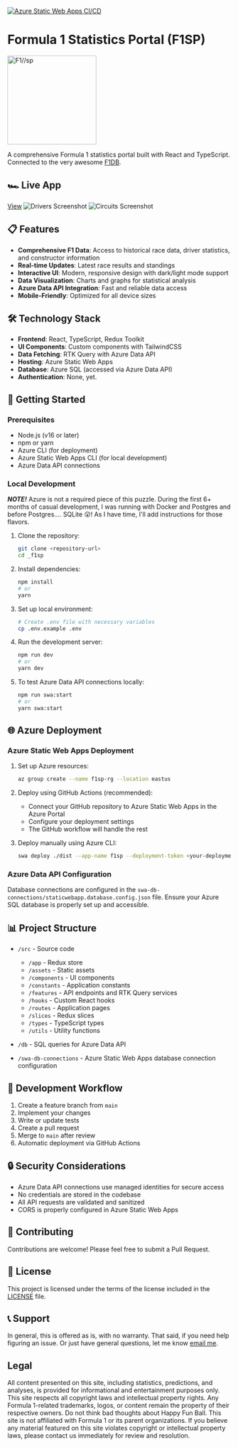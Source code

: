 <!-- MD033 ignore -->
<!-- Improved compatibility of back to top link: See: https://github.com/othneildrew/Best-README-Template/pull/73 -->

[![Azure Static Web Apps CI/CD](https://github.com/dah007/_f1sp/actions/workflows/azure-static-web-apps-lively-beach-053c1640f.yml/badge.svg)](https://github.com/dah007/_f1sp/actions/workflows/azure-static-web-apps-lively-beach-053c1640f.yml)

# Formula 1 Statistics Portal (F1SP)

<img src="public/f1sp.png" alt="F1//sp" height="200">

A comprehensive Formula 1 statistics portal built with React and TypeScript. Connected to the very awesome <a href="https://www.github.com/f1db/f1db/" target="_blank" rel="noreferrer">F1DB</a>.

## 🏎️ Live App

[View](https://f1db.app)
![Drivers Screenshot](/public/29-Apr-2025_DriversSS.png)
![Circuits Screenshot](/public/29-Apr-2025_CircuitsSS.png)

## 📋 Features

- **Comprehensive F1 Data**: Access to historical race data, driver statistics, and constructor information
- **Real-time Updates**: Latest race results and standings
- **Interactive UI**: Modern, responsive design with dark/light mode support
- **Data Visualization**: Charts and graphs for statistical analysis
- **Azure Data API Integration**: Fast and reliable data access
- **Mobile-Friendly**: Optimized for all device sizes

## 🛠️ Technology Stack

- **Frontend**: React, TypeScript, Redux Toolkit
- **UI Components**: Custom components with TailwindCSS
- **Data Fetching**: RTK Query with Azure Data API
- **Hosting**: Azure Static Web Apps
- **Database**: Azure SQL (accessed via Azure Data API)
- **Authentication**: None, yet.

## 🚀 Getting Started

### Prerequisites

- Node.js (v16 or later)
- npm or yarn
- Azure CLI (for deployment)
- Azure Static Web Apps CLI (for local development)
- Azure Data API connections

### Local Development

***NOTE!*** Azure is not a required piece of this puzzle. During the first 6+ months of casual development, I was running with Docker and Postgres and before Postgres.... SQLite 😲! As I have time, I'll add instructions for those flavors.

1. Clone the repository:

   ```bash
   git clone <repository-url>
   cd _f1sp
   ```

2. Install dependencies:

   ```bash
   npm install
   # or
   yarn
   ```

3. Set up local environment:

   ```bash
   # Create .env file with necessary variables
   cp .env.example .env
   ```

4. Run the development server:

   ```bash
   npm run dev
   # or
   yarn dev
   ```

5. To test Azure Data API connections locally:

   ```bash
   npm run swa:start
   # or
   yarn swa:start
   ```

## 🌐 Azure Deployment

### Azure Static Web Apps Deployment

1. Set up Azure resources:

   ```bash
   az group create --name f1sp-rg --location eastus
   ```

2. Deploy using GitHub Actions (recommended):
   - Connect your GitHub repository to Azure Static Web Apps in the Azure Portal
   - Configure your deployment settings
   - The GitHub workflow will handle the rest

3. Deploy manually using Azure CLI:

   ```bash
   swa deploy ./dist --app-name f1sp --deployment-token <your-deployment-token>
   ```

### Azure Data API Configuration

Database connections are configured in the `swa-db-connections/staticwebapp.database.config.json` file. Ensure your Azure SQL database is properly set up and accessible.

## 📊 Project Structure

- `/src` - Source code
  - `/app` - Redux store
  - `/assets` - Static assets
  - `/components` - UI components
  - `/constants` - Application constants
  - `/features` - API endpoints and RTK Query services
  - `/hooks` - Custom React hooks
  - `/routes` - Application pages
  - `/slices` - Redux slices
  - `/types` - TypeScript types
  - `/utils` - Utility functions

- `/db` - SQL queries for Azure Data API
- `/swa-db-connections` - Azure Static Web Apps database connection configuration

## 🚧 Development Workflow

1. Create a feature branch from `main`
2. Implement your changes
3. Write or update tests
4. Create a pull request
5. Merge to `main` after review
6. Automatic deployment via GitHub Actions

## 🔒 Security Considerations

- Azure Data API connections use managed identities for secure access
- No credentials are stored in the codebase
- All API requests are validated and sanitized
- CORS is properly configured in Azure Static Web Apps

## 📝 Contributing

Contributions are welcome! Please feel free to submit a Pull Request.

## 📄 License

This project is licensed under the terms of the license included in the [LICENSE](LICENSE) file.

## 📞 Support

In general, this is offered as is, with no warranty. That said, if you need help figuring an issue. Or just have general questions, let me know <a href="mailto:dah007@me.com">email me</a>.

## Legal

All content presented on this site, including statistics, predictions, and analyses, is provided for informational and entertainment purposes only. This site respects all copyright laws and intellectual property rights. Any Formula 1-related trademarks, logos, or content remain the property of their respective owners. Do not think bad thoughts about Happy Fun Ball. This site is not affiliated with Formula 1 or its parent organizations. If you believe any material featured on this site violates copyright or intellectual property laws, please contact us immediately for review and resolution.
